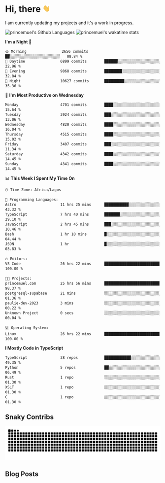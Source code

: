 # Hi, there <img src='/assets/wave.gif' alt='Just saying hello' width='24' height='24' />

<!--
**princemuel/princemuel** is a ✨ _special_ ✨ repository because its `README.md` (this file) appears on your GitHub profile.

Here are some ideas to get you started:

- 🔭 I’m currently working on ...
- 🌱 I’m currently learning ...
- 👯 I’m looking to collaborate on ...
- 🤔 I’m looking for help with ...
- 💬 Ask me about ...
- 📫 How to reach me: ...
- 😄 Pronouns: ...
- ⚡ Fun fact: ...
-->

I am currently updating my projects and it's a work in progress.

![princemuel's Github Languages](https://github-readme-stats.vercel.app/api/top-langs/?username=princemuel&text_color=586069&layout=compact&hide_border=true&title_color=0366d6&count_private=true&include_all_commits=true&theme=tokyonight&show_icons=true)
![princemuel's wakatime stats](https://github-readme-stats.vercel.app/api/wakatime?username=princemuel&text_color=586069&layout=compact&hide_border=true&title_color=0366d6&count_private=true&include_all_commits=true&theme=tokyonight&show_icons=true)

<!--START_SECTION:waka-->
**I'm a Night 🦉** 

```text
🌞 Morning                2656 commits        ██░░░░░░░░░░░░░░░░░░░░░░░   08.84 % 
🌆 Daytime                6899 commits        ██████░░░░░░░░░░░░░░░░░░░   22.96 % 
🌃 Evening                9868 commits        ████████░░░░░░░░░░░░░░░░░   32.84 % 
🌙 Night                  10627 commits       █████████░░░░░░░░░░░░░░░░   35.36 % 
```
📅 **I'm Most Productive on Wednesday** 

```text
Monday                   4701 commits        ████░░░░░░░░░░░░░░░░░░░░░   15.64 % 
Tuesday                  3924 commits        ███░░░░░░░░░░░░░░░░░░░░░░   13.06 % 
Wednesday                4820 commits        ████░░░░░░░░░░░░░░░░░░░░░   16.04 % 
Thursday                 4515 commits        ████░░░░░░░░░░░░░░░░░░░░░   15.02 % 
Friday                   3407 commits        ███░░░░░░░░░░░░░░░░░░░░░░   11.34 % 
Saturday                 4342 commits        ████░░░░░░░░░░░░░░░░░░░░░   14.45 % 
Sunday                   4341 commits        ████░░░░░░░░░░░░░░░░░░░░░   14.45 % 
```


📊 **This Week I Spent My Time On** 

```text
🕑︎ Time Zone: Africa/Lagos

💬 Programming Languages: 
Astro                    11 hrs 25 mins      ███████████░░░░░░░░░░░░░░   43.32 % 
TypeScript               7 hrs 40 mins       ███████░░░░░░░░░░░░░░░░░░   29.10 % 
JavaScript               2 hrs 45 mins       ███░░░░░░░░░░░░░░░░░░░░░░   10.46 % 
Bash                     1 hr 10 mins        █░░░░░░░░░░░░░░░░░░░░░░░░   04.44 % 
JSON                     1 hr                █░░░░░░░░░░░░░░░░░░░░░░░░   03.83 % 

🔥 Editors: 
VS Code                  26 hrs 22 mins      █████████████████████████   100.00 % 

🐱‍💻 Projects: 
princemuel.com           25 hrs 56 mins      █████████████████████████   98.37 % 
postgresql-supabase      21 mins             ░░░░░░░░░░░░░░░░░░░░░░░░░   01.36 % 
paulie-dev-2023          3 mins              ░░░░░░░░░░░░░░░░░░░░░░░░░   00.22 % 
Unknown Project          0 secs              ░░░░░░░░░░░░░░░░░░░░░░░░░   00.04 % 

💻 Operating System: 
Linux                    26 hrs 22 mins      █████████████████████████   100.00 % 
```

**I Mostly Code in TypeScript** 

```text
TypeScript               38 repos            ████████████░░░░░░░░░░░░░   49.35 % 
Python                   5 repos             ██░░░░░░░░░░░░░░░░░░░░░░░   06.49 % 
Rust                     1 repo              ░░░░░░░░░░░░░░░░░░░░░░░░░   01.30 % 
XSLT                     1 repo              ░░░░░░░░░░░░░░░░░░░░░░░░░   01.30 % 
C                        1 repo              ░░░░░░░░░░░░░░░░░░░░░░░░░   01.30 % 
```




<!--END_SECTION:waka-->

## Snaky Contribs

<img src='/assets/github-snake-dark.svg' alt='Snaky Contributions' />

## Blog Posts

<!-- BLOG-POST-LIST:START -->
<!-- BLOG-POST-LIST:END -->
